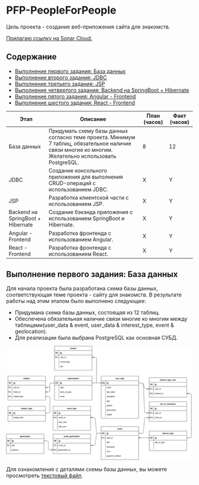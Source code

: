 # PFP-PeopleForPeople
Цель проекта - создание веб-приложения сайта для знакомств.

[Прилагаю ссылку на Sonar Cloud.](https://sonarcloud.io/project/overview?id=krilop_PFP-PeopleForPeople)
## Содержание
- [Выполнение первого задания: База данных](#first_task)
- [Выполнение второго задания: JDBC](#second-task)
- [Выполнение третьего задания: JSP](#third-task)
- [Выполнение четвертого задания: Backend на SpringBoot + Hibernate](#fourth-task)
- [Выполнение пятого задания: Angular - Frontend](#fifth-task)
- [Выполнение шестого задания: React - Frontend](#sixth-task)

| Этап                              | Описание                                                                                   | План (часов) | Факт (часов) |
|-----------------------------------|--------------------------------------------------------------------------------------------|--------------|--------------|
| База данных                       | Придумать схему базы данных согласно теме проекта. Минимум 7 таблиц, обязательное наличие связи многие ко многим. Желательно использовать PostgreSQL. | 8            | 12           |
| JDBC                              | Создание консольного приложения для выполнения CRUD-операций с использованием JDBC.     | X            | Y            |
| JSP                               | Разработка клиентской части с использованием JSP.                                          | X            | Y            |
| Backend на SpringBoot + Hibernate | Создание бэкэнда приложения с использованием SpringBoot и Hibernate.                       | X            | Y            |
| Angular - Frontend                | Разработка фронтенда с использованием Angular.                                              | X            | Y            |
| React - Frontend                  | Разработка фронтенда с использованием React.                                                | X            | Y            |
## Выполнение первого задания: База данных 

Для начала проекта была разработана схема базы данных, соответствующая теме проекта - сайту для знакомств. В результате работы над этим этапом было выполнено следующее:

- Придумана схема базы данных, состоящая из 12 таблиц.
- Обеспечена обязательная наличие связи многие ко многим между таблицами(user_data & event, user_data & interest_type, event & geolocation).
- Для реализации была выбрана PostgreSQL как основная СУБД.

![Схема базы данных](./dataAboutDB/DBForInternship.drawio.png)

Для ознакомления с деталями схемы базы данных, вы можете просмотреть [текстовый файл](./dataAboutDB/version_25_02_2024).

